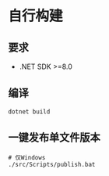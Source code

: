 # 自行构建

## 要求

- .NET SDK >=8.0

## 编译

```batch
dotnet build
```

## 一键发布单文件版本

```batch
# 仅Windows
./src/Scripts/publish.bat
```
